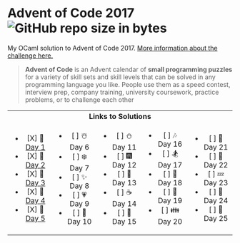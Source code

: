 # Advent of Code 2017  ![GitHub repo size in bytes](https://img.shields.io/github/repo-size/ameroyer/advent_of_code_2017.svg) 

My OCaml solution to Advent of Code 2017. [More information about the challenge here.](https://adventofcode.com/2017)

> **Advent of Code** is an Advent calendar of **small programming puzzles** for a variety of skill sets and skill levels that can be solved in any programming language you like. 
People use them as a speed contest, interview prep, company training, university coursework, practice problems, or to challenge each other

<table style='text-align:center'>
<tr>
<td colspan="5" align='center'><b>Links to Solutions</b></td>
</tr>

<tr>
<td>
<ul>
<li> [X] 🎅 <a href="https://github.com/ameroyer/advent_of_code_2017/blob/master/day01.ml">Day 1</a>
<li> [X] 🎁 <a href="https://github.com/ameroyer/advent_of_code_2017/blob/master/day02.ml">Day 2</a>
<li> [X] 🎄 <a href="https://github.com/ameroyer/advent_of_code_2017/blob/master/day03.ml">Day 3</a>
<li> [X] 🌠 <a href="https://github.com/ameroyer/advent_of_code_2017/blob/master/day04.ml">Day 4</a>
<li> [X] 🍰 <a href="https://github.com/ameroyer/advent_of_code_2017/blob/master/day05.ml">Day 5</a>
</ul>
</td>

<td>
<ul>
<li> [ ] ☃️ Day 6
<li> [ ] ❄️ Day 7
<li> [ ] ✨ Day 8
<li> [ ] 💗 Day 9
<li> [ ] 🍬 Day 10
</ul>
</td>

<td>
<ul>
<li> [ ] ⛄ Day 11
<li> [ ] 🎆 Day 12
<li> [ ] 🍭 Day 13
<li> [ ] ☕ Day 14
<li> [ ] 🌰 Day 15
</ul>
</td>

<td>
<ul>
<li> [ ] 🎶 Day 16
<li> [ ] 🏂 Day 17
<li> [ ] 🍠 Day 18
<li> [ ] 🍫 Day 19
<li> [ ] 👪 Day 20
</ul>
</td>

<td>
<ul>
<li> [ ] 🍪 Day 21
<li> [ ] 🎀 Day 22
<li> [ ] 💤 Day 23
<li> [ ] 🎉 Day 24
<li> [ ] 💫 Day 25
</ul>
</td>
</tr>
</table>
